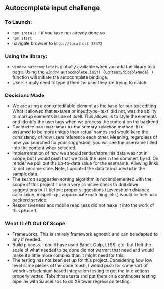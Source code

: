 ## Autocomplete input challenge

### To Launch:

- `npm install` - if you have not already done so
- `npm start`
- navigate browser to `http://localhost:35472`

### Using the library:
- `window.autocomplete` is globally available when you add the library to a page. Using the
`window.autocomplete.init( {ContentEditableNode} )` function will initiate the autocomplete bindings.
- Users simply need to type `@` then the user they are trying to match.


### Decisions Made
- We are using a contenteditable element as the base for our text editing. What it allowed that
textarea or input[type=text] did not, was the ability to markup elements inside of itself. This
allows us to style the elements and identify the user tags when we process the content on the backend.
- Decided to use usernames as the primary selection method. It is assumed to be
more unique than actual names and would keep the consistency of how users reference
each other. Meaning, regardless of how you searched for your suggestion, you will see the
username filled into the content when selected.
- Implementation of how we should render/store this data was not in scope, but I
would push that we track the user in the comment by id. On render we pull out the
up-to-date value for the username. Allowing links to not become stale. Note, I updated
the data to included id in the sample data.
- The search suggestion sorting algorithm is not implemented with the scope of this
project. I use a very primitive check to drill down suggestions but I believe proper
suggestions (Levenshtein distance calculation, mispellings, approximate matching, etc.)
would be behind a backend service.
- Responsiveness and mobile readiness did not make it into the work of this phase 1.


### What I Left Out Of Scope
- Frameworks. This is entirely framework agnostic and can be adapted to any if needed.
- Build process. I could have used Babel, Gulp, LESS, etc. but I felt the scale of
what needed to be done did not warrant that need and would make it a little more complex
than it might need for this.
- The testing has not been set up for this project. Considering how low level some
pieces of the code touch, I would push for some sort of webdriver/selenium based
integration testing to get the interactions properly vetted. Take those tests
and put them on a continuous testing pipeline with SauceLabs to do XBrower regression
testing.
